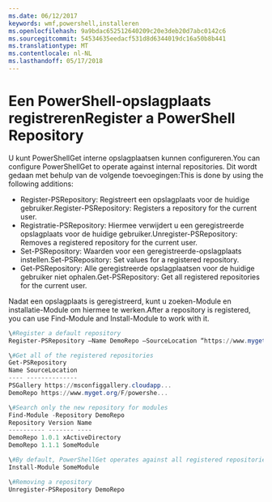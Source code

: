 ```yaml
---
ms.date: 06/12/2017
keywords: wmf,powershell,installeren
ms.openlocfilehash: 9a9bdac652512640209c20e3deb20d7abc0142c6
ms.sourcegitcommit: 54534635eedacf531d8d6344019dc16a50b8b441
ms.translationtype: MT
ms.contentlocale: nl-NL
ms.lasthandoff: 05/17/2018
---
```

# <a name="register-a-powershell-repository"></a><span data-ttu-id="4420f-102">Een PowerShell-opslagplaats registreren</span><span class="sxs-lookup"><span data-stu-id="4420f-102">Register a PowerShell Repository</span></span>
<span data-ttu-id="4420f-103">U kunt PowerShellGet interne opslagplaatsen kunnen configureren.</span><span class="sxs-lookup"><span data-stu-id="4420f-103">You can configure PowerShellGet to operate against internal repositories.</span></span> <span data-ttu-id="4420f-104">Dit wordt gedaan met behulp van de volgende toevoegingen:</span><span class="sxs-lookup"><span data-stu-id="4420f-104">This is done by using the following additions:</span></span>
- <span data-ttu-id="4420f-105">Register-PSRepository: Registreert een opslagplaats voor de huidige gebruiker.</span><span class="sxs-lookup"><span data-stu-id="4420f-105">Register-PSRepository: Registers a repository for the current user.</span></span>
- <span data-ttu-id="4420f-106">Registratie-PSRepository: Hiermee verwijdert u een geregistreerde opslagplaats voor de huidige gebruiker.</span><span class="sxs-lookup"><span data-stu-id="4420f-106">Unregister-PSRepository: Removes a registered repository for the current user.</span></span>
- <span data-ttu-id="4420f-107">Set-PSRepository: Waarden voor een geregistreerde-opslagplaats instellen.</span><span class="sxs-lookup"><span data-stu-id="4420f-107">Set-PSRepository: Set values for a registered repository.</span></span>
- <span data-ttu-id="4420f-108">Get-PSRepository: Alle geregistreerde opslagplaatsen voor de huidige gebruiker niet ophalen.</span><span class="sxs-lookup"><span data-stu-id="4420f-108">Get-PSRepository: Get all registered repositories for the current user.</span></span>

<span data-ttu-id="4420f-109">Nadat een opslagplaats is geregistreerd, kunt u zoeken-Module en installatie-Module om hiermee te werken.</span><span class="sxs-lookup"><span data-stu-id="4420f-109">After a repository is registered, you can use Find-Module and Install-Module to work with it.</span></span>

```powershell
\#Register a default repository
Register-PSRepository –Name DemoRepo –SourceLocation “https://www.myget.org/F/powershellgetdemo/api/v2” –PublishLocation “<https://www.myget.org/F/powershellgetdemo/api/v2>/package” –InstallationPolicy –Trusted

\#Get all of the registered repositories
Get-PSRepository
Name SourceLocation
---- --------------
PSGallery https://msconfiggallery.cloudapp...
DemoRepo https://www.myget.org/F/powershe...

\#Search only the new repository for modules
Find-Module -Repository DemoRepo
Repository Version Name
---------- ------- ----
DemoRepo 1.0.1 xActiveDirectory
DemoRepo 1.1.1 SomeModule

\#By default, PowerShellGet operates against all registered repositories when none is specified. In this example, the “SomeModule” module is installed from the DemoRepo.
Install-Module SomeModule

\#Removing a repository
Unregister-PSRepository DemoRepo
```
